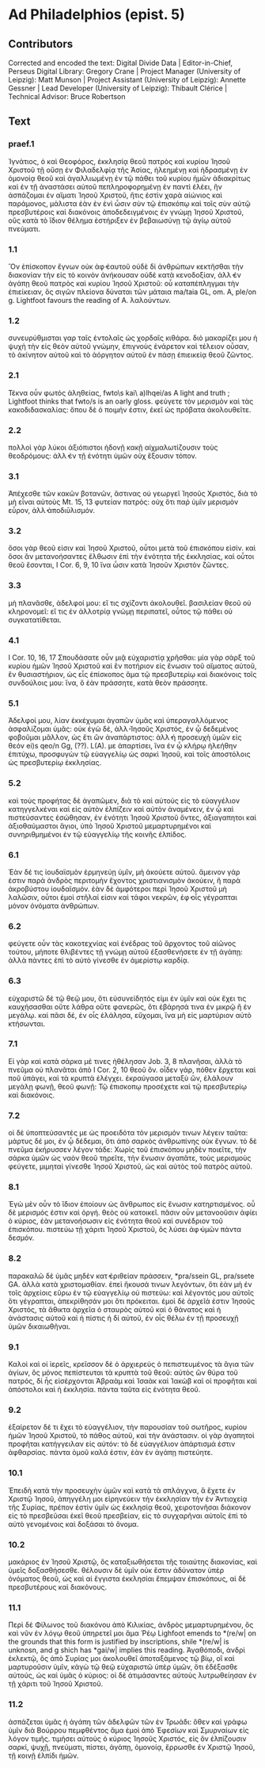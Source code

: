 # Ad Philadelphios (epist. 5)  

## Contributors  
Corrected and encoded the text: Digital Divide Data | Editor-in-Chief, Perseus Digital Library: Gregory Crane | Project Manager (University of Leipzig): Matt Munson | Project Assistant (University of Leipzig): Annette Gessner | Lead Developer (University of Leipzig): Thibault Clérice | Technical Advisor: Bruce Robertson  

## Text  
### praef.1  
Ἰγνάτιος, ὁ καὶ Θεοφόρος, ἐκκλησίᾳ θεοῦ πατρὸς καὶ κυρίου Ἰησοῦ Χριστοῦ τῇ οὔσῃ ἐν Φιλαδελφίᾳ τῆς Ἀσίας, ἠλεημένῃ καὶ ἡδρασμένῃ ἐν ὁμονοίᾳ θεοῦ καὶ ἀγαλλιωμένῃ ἐν τῷ πάθει τοῦ κυρίου ἡμῶν ἀδιακρίτως καὶ ἐν τῇ ἀναστάσει αὐτοῦ πεπληροφορημένῃ ἐν παντὶ ἐλέει, ἣν ἀσπάζομαι ἐν αἵματι Ἰησοῦ Χριστοῦ, ἥτις ἐστὶν χαρὰ αἰώνιος καὶ παράμονος, μάλιστα ἐὰν ἐν ἑνὶ ὦσιν σὺν τῷ ἐπισκόπῳ καὶ τοῖς σὺν αὐτῷ πρεσβυτέροις καὶ διακόνοις ἀποδεδειγμένοις ἐν γνώμῃ Ἰησοῦ Χριστοῦ, οὓς κατὰ τὸ ἴδιον θέλημα ἐστήριξεν ἐν βεβαιωσύνῃ τῷ ἁγίῳ αὐτοῦ πνεύματι.  
### 1.1  
Ὃν ἐπίσκοπον ἔγνων οὐκ ἀφ̓ ἑαυτοῦ οὐδὲ δἰ ἀνθρώπων κεκτῆσθαι τὴν διακονίαν τὴν εἰς τὸ κοινὸν ἀνήκουσαν οὐδὲ κατὰ κενοδοξίαν, ἀλλ̓ ἐν ἀγάπῃ θεοῦ πατρὸς καὶ κυρίου Ἰησοῦ Χριστοῦ: οὗ καταπέπληγμαι τὴν ἐπιείκειαν, ὃς σιγῶν πλείονα δύναται τῶν μάταια ma/taia GL, om. A, ple/on g. Lightfoot favours the reading of A. λαλούντων.  
### 1.2  
συνευρύθμισται γαρ ταῖς ἐντολαῖς ὡς χορδαῖς κιθάρα. διὸ μακαρίζει μου ἡ ψυχὴ τὴν εἰς θεὸν αὐτοῦ γνώμην, ἐπιγνοὺς ἐνάρετον καὶ τέλειον οὖσαν, τὸ ἀκίνητον αὐτοῦ καὶ τὸ ἀόργητον αὐτοῦ ἐν πάσῃ ἐπιεικείᾳ θεοῦ ζῶντος.  
### 2.1  
Τέκνα οὖν φωτὸς ἀληθείας, fwto\s kai\ a)lhqei/as A light and truth ; Lightfoot thinks that fwto/s is an oarly gloss. φεύγετε τὸν μερισμὸν καὶ τὰς κακοδιδασκαλίας: ὅπου δὲ ὁ ποιμήν ἐστιν, ἐκεῖ ὡς πρόβατα ἀκολουθεῖτε.  
### 2.2  
πολλοὶ γὰρ λύκοι ἀξιόπιστοι ἡδονῇ κακῇ αἰχμαλωτίζουσιν τοὺς θεοδρόμους: ἀλλ̓ ἐν τῇ ἑνότητι ὑμῶν οὐχ ἕξουσιν τόπον.  
### 3.1  
Ἀπέχεσθε τῶν κακῶν βοτανῶν, ἅστινας οὐ γεωργεῖ Ἰησοῦς Χριστός, διὰ τὸ μὴ εἶναι αὐτοὺς Mt. 15, 13 φυτείαν πατρός: οὐχ ὅτι παῤ ὑμῖν μερισμὸν εὗρον, ἀλλ̓ ὰποδιῡλισμόν.  
### 3.2  
ὅσοι γὰρ θεοῦ εἰσιν καὶ Ἰησοῦ Χριστοῦ, οὗτοι μετὰ τοῦ ἐπισκόπου εἰσίν. καὶ ὅσοι ἂν μετανοήσαντες ἔλθωσιν ἐπὶ τὴν ἑνότητα τῆς ἐκκλησίας, καὶ οὗτοι θεοῦ ἔσονται, I Cor. 6, 9, 10 ἵνα ὦσιν κατὰ Ἰησοῦν Χριστὸν ζῶντες.  
### 3.3  
μὴ πλανᾶσθε, ἀδελφοί μου: εἴ τις σχίζοντι ἀκολουθεῖ. βασιλείαν θεοῦ οὐ κληρονομεῖ: εἴ τις ἐν ἀλλοτρίᾳ γνώμῃ περιπατεῖ, οὗτος τῷ πάθει οὐ συγκατατίθεται.  
### 4.1  
I Cor. 10, 16, 17 Σπουδάσατε οὖν μιᾷ εὐχαριστίᾳ χρῆσθαι: μία γὰρ σὰρξ τοῦ κυρίου ἡμῶν Ἰησοῦ Χριστοῦ καὶ ἓν ποτήριον εἰς ἕνωσιν τοῦ αἵματος αὐτοῦ, ἓν θυσιαστήριον, ὡς εἷς ἐπίσκοπος ἅμα τῷ πρεσβυτερίῳ καὶ διακόνοις τοῖς συνδούλοις μου: ἵνα, ὃ ἐὰν πράσσητε, κατὰ θεὸν πράσσητε.  
### 5.1  
Ἀδελφοί μου, λίαν ἐκκέχυμαι ἀγαπῶν ὑμᾶς καὶ ὑπεραγαλλόμενος ἀσφαλίζομαι ὑμᾶς: οὐκ ἐγὼ δέ, ἀλλ̓ Ἰησοῦς Χριστός, ἐν ᾧ δεδεμένος φοβοῦμαι μᾶλλον, ὡς ἔτι ὢν ἀναπάρτιστος: ἀλλ̓ ἡ προσευχὴ ὑμῶν εἰς θεόν ei)s qeo/n Gg, (??). L(A). με ἀπαρτίσει, ἵνα ἐν ᾧ κλήρῳ ἠλεήθην ἐπιτύχω, προσφυγὼν τῷ εὐαγγελίῳ ὡς σαρκὶ Ἰησοῦ, καὶ τοῖς ἀποστόλοις ὡς πρεσβυτερίῳ ἐκκλησίας.  
### 5.2  
καὶ τοὺς προφήτας δὲ ἀγαπῶμεν, διὰ τὸ καὶ αὐτοὺς εἰς τὸ εὐαγγέλιον κατηγγελκέναι καὶ εἰς αὐτὸν ἐλπίζειν καὶ αὐτὸν ἀναμένειν, ἐν ᾦ καὶ πιστεύσαντες ἐσώθησαν, ἐν ἑνότητι Ἰησοῦ Χριστοῦ ὄντες, ἀξιαγαπητοι καὶ ἀξιοθαύμαστοι ἅγιοι, ὑπὸ Ἰησοῦ Χριστοῦ μεμαρτυρημένοι καὶ συνηριθμημένοι ἐν τῷ εὐαγγελίῳ τῆς κοινῆς ἐλπίδος.  
### 6.1  
Ἐὰν δέ τις ἰουδαϊσμὸν ἑρμηνεύῃ ὑμῖν, μὴ ἀκούετε αὐτοῦ. ἄμεινον γάρ ἐστιν παρὰ ἀνδρὸς περιτομὴν ἔχοντος χριστιανισμὸν ἀκούειν, ἢ παρὰ ἀκροβύστου ἰουδαῖσμόν. ἐὰν δὲ ἀμφότεροι περὶ Ἰησοῦ Χριστοῦ μὴ λαλῶσιν, οὗτοι ἐμοὶ στῆλαί εἰσιν καὶ τάφοι νεκρῶν, ἐφ̓ οἷς γέγραπται μόνον ὀνόματα ἀνθρώπων.  
### 6.2  
φεύγετε οὖν τὰς κακοτεχνίας καὶ ἐνέδρας τοῦ ἄρχοντος τοῦ αἰῶνος τούτου, μήποτε θλιβέντες τῇ γνώμῃ αὐτοῦ ἐξασθενήσετε ἐν τῇ ἀγάπῃ: ἀλλὰ πάντες ἐπὶ τὸ αὐτὸ γίνεσθε ἐν ἀμερίστῳ καρδίᾳ.  
### 6.3  
εὐχαριστῶ δὲ τῷ θεῷ μου, ὅτι εὐσυνείδητός εἰμι ἐν ὑμῖν καὶ οὐκ ἔχει τις καυχήσασθαι οὔτε λάθρα οὔτε φανερῶς, ὅτι ἐβάρησά τινα ἐν μικρῷ ἢ ἐν μεγάλῳ. καὶ πᾶσι δέ, ἐν οἷς ἐλάλησα, εὔχομαι, ἵνα μὴ εἰς μαρτύριον αὐτὸ κτήσωνται.  
### 7.1  
Εἰ γὰρ καὶ κατὰ σάρκα μέ τινες ἠθέλησαν Job. 3, 8 πλανῆσαι, ἀλλὰ τὸ πνεῦμα οὐ πλανᾶται ἀπὸ I Cor. 2, 10 θεοῦ ὄν. οἶδεν γάρ, πόθεν ἔρχεται καὶ ποῦ ὑπάγει, καὶ τὰ κρυπτὰ ἐλέγχει. ἐκραύγασα μεταξὺ ὤν, ἐλάλουν μεγάλῃ φωνῇ, θεοῦ φωνῇ: Τῷ ἐπισκοπῳ προσέχετε καὶ τῷ πρεσβυτερίῳ καὶ διακόνοις.  
### 7.2  
οἱ δὲ ὑποπτεύσαντές με ὡς προειδότα τὸν μερισμόν τινων λέγειν ταῦτα: μάρτυς δέ μοι, ἐν ᾧ δέδεμαι, ὅτι ἀπὸ σαρκὸς ἀνθρωπίνης οὐκ ἔγνων. τὸ δὲ πνεῦμα ἐκήρυσσεν λέγον τάδε: Χωρὶς τοῦ ἐπισκόπου μηδὲν ποιεῖτε, τὴν σάρκα ὑμῶν ὡς ναὸν θεοῦ τηρεῖτε, τὴν ἕνωσιν ἀγαπᾶτε, τοὺς μερισμοὺς φεύγετε, μιμηταὶ γίνεσθε Ἰησοῦ Χριστοῦ, ὡς καὶ αὐτὸς τοῦ πατρὸς αὐτοῦ.  
### 8.1  
Ἐγὼ μὲν οὖν τὸ ἴδιον ἐποίουν ὡς ἄνθρωπος εἰς ἕνωσιν κατηρτισμένος. οὗ δὲ μερισμός ἐστιν καὶ ὀργή. θεὸς οὐ κατοικεῖ. πᾶσιν οὖν μετανοοῦσιν ἀφίει ὁ κύριος, ἐὰν μετανοήσωσιν εἰς ἑνότητα θεοῦ καὶ συνέδριον τοῦ ἐπισκόπου. πιστεύω τῇ χάριτι Ἰησοῦ Χριστοῦ, ὃς λύσει ἀφ̓ ὑμῶν πάντα δεσμόν.  
### 8.2  
παρακαλῶ δὲ ὑμᾶς μηδὲν κατ̓ ἐριθείαν πράσσειν, *pra/ssein GL, pra/ssete GA. ἀλλὰ κατὰ χριστομαθίαν. ἐπεὶ ἤκουσά τινων λεγόντων, ὅτι ἐὰν μὴ ἐν τοῖς ἀρχείοις εὕρω ἐν τῷ εὐαγγελίῳ οὐ πιστεύω: καὶ λέγοντός μου αὐτοῖς ὅτι γέγραπται, ἀπεκρίθησάν μοι ὅτι πρόκειται. ἐμοὶ δὲ ἀρχεῖά ἐστιν Ἰησοῦς Χριστός, τὰ ἄθικτα ἀρχεῖα ὁ σταυρὸς αὐτοῦ καὶ ὁ θάνατος καὶ ἡ ἀνάστασις αὐτοῦ καὶ ἡ πίστις ἡ δἰ αὐτοῦ, ἐν οἶς θέλω ἐν τῇ προσευχῇ ὑμῶν δικαιωθῆναι.  
### 9.1  
Καλοὶ καὶ οἱ ἱερεῖς, κρεῖσσον δὲ ὁ ἀρχιερεὺς ὁ πεπιστευμένος τὰ ἅγια τῶν ἁγίων, ὃς μόνος πεπίστευται τὰ κρυπτὰ τοῦ θεοῦ: αὐτὸς ὢν θύρα τοῦ πατρός, δἰ ἧς εἰσέρχονται Ἀβραὰμ καὶ Ἰσαὰκ καὶ Ἰακὼβ καὶ οἱ προφῆται καὶ ἀπόστολοι καὶ ἡ ἐκκλησία. πάντα ταῦτα εἰς ἑνότητα θεοῦ.  
### 9.2  
ἐξαίρετον δέ τι ἔχει τὸ εὐαγγέλιον, τὴν παρουσίαν τοῦ σωτῆρος, κυρίου ἡμῶν Ἰησοῦ Χριστοῦ, τὸ πάθος αὐτοῦ, καὶ τὴν ἀνάστασιν. οἱ γὰρ ἀγαπητοὶ προφῆται κατήγγειλαν εἰς αὐτόν: τὸ δὲ εὐαγγέλιον ἀπάρτισμά ἐστιν ἀφθαρσίας. πάντα ὁμοῦ καλά ἐστιν, ἐὰν ἐν ἀγάπῃ πιστεύητε.  
### 10.1  
Ἐπειδὴ κατὰ τὴν προσευχὴν ὑμῶν καὶ κατὰ τὰ σπλάγχνα, ἃ ἔχετε ἐν Χριστῷ Ἰησοῦ, ἀπηγγέλη μοι εἰρηνεύειν τὴν ἐκκλησίαν τὴν ἐν Ἀντιοχείᾳ τῆς Συρίας, πρέπον ἐστὶν ὑμῖν ὡς ἐκκλησίᾳ θεοῦ, χειροτονῆσαι διάκονον εἰς τὸ πρεσβεῦσαι ἐκεῖ θεοῦ πρεσβείαν, εἰς τὸ συγχαρῆναι αὐτοῖς ἐπὶ τὸ αὐτὸ γενομένοις καὶ δοξάσαι τὸ ὄνομα.  
### 10.2  
μακάριος ἐν Ἰησοῦ Χριστῷ, ὃς καταξιωθήσεται τῆς τοιαύτης διακονίας, καὶ ὑμεῖς δοξασθήσεσθε. θέλουσιν δὲ ὑμῖν οὐκ ἔστιν ἀδύνατον ὑπὲρ ὀνόματος θεοῦ, ὡς καὶ αἱ ἔγγιστα ἐκκλησίαι ἔπεμψαν ἐπισκόπους, αἱ δὲ πρεσβυτέρους καὶ διακόνους.  
### 11.1  
Περὶ δὲ Φίλωνος τοῦ διακόνου ἀπὸ Κιλικίας, ἀνδρὸς μεμαρτυρημένου, ὃς καὶ νῦν ἐν λόγῳ θεοῦ ὑπηρετεῖ μοι ἅμα Ῥέῳ Lighfoot emends to *(re/w| on the grounds that this form is justified by inscriptions, shile *(re/w| is unknosn, and g shich has *gai/w| implies this reading. Ἀγαθόποδι, ἀνδρὶ ἐκλεκτῷ, ὃς ἀπὸ Συρίας μοι ἀκολουθεῖ ἀποταξάμενος τῷ βίῳ, οἳ καὶ μαρτυροῦσιν ὑμῖν, κἀγὼ τῷ θεῷ εὐχαριστῶ ὑπὲρ ὑμῶν, ὅτι ἐδέξασθε αὐτούς, ὡς καὶ ὑμᾶς ὁ κύριος: οἱ δὲ ἀτιμάσαντες αὐτοὺς λυτρωθείησαν ἐν τῇ χάριτι τοῦ Ἰησοῦ Χριστοῦ.  
### 11.2  
ἀσπάζεται ὑμᾶς ἡ ἀγάπη τῶν ἀδελφῶν τῶν ἐν Τρωάδι: ὅθεν καὶ γράφω ὑμῖν διὰ Βούρρου πεμφθέντος ἄμα ἐμοὶ ἀπὸ Ἐφεσίων καὶ Σμυρναίων εἰς λόγον τιμῆς. τιμήσει αὐτοὺς ὁ κύριος Ἰησοῦς Χριστός, εἰς ὃν ἐλπίζουσιν σαρκί, ψυχῇ, πνεύματι, πίστει, ἀγάπῃ, ὁμονοίᾳ, ἔρρωσθε ἐν Χριστῷ Ἰησοῦ, τῇ κοινῇ ἐλπίδι ἡμῶν.  
